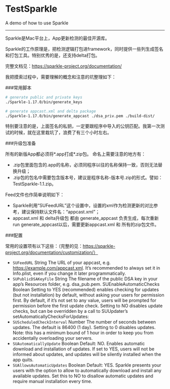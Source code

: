 # TestSparkle
A demo of how to use Sparkle

---

Sparkle是Mac平台上，App更新检测的最佳开源库。

Sparkle的工作原理是，把检测逻辑打包进framework，同时提供一些列生成签名和打包工具。特别优秀的是，还支持delta打包。

完整文档见：https://sparkle-project.org/documentation/

我把摸索过程中，需要理解的概念和注意的坑整理如下：

###常用脚本

```bash
# generate public and private keys
./Sparkle-1.17.0/bin/generate_keys

# generate appcast.xml and delta package
./Sparkle-1.17.0/bin/generate_appcast ./dsa_priv.pem ./build-dist/
```

特别要注意的是，上面签名的私钥，一定要跟程序中导入的公钥匹配。我第一次测试的时候，就在这里栽坑了，浪费了有三个小时左右。

###升级包准备

所有的新版App都必须将*.app打成*.zip包。 命名上需要注意的地方有：

* .zip包里面包含的.app的名称，必须同程序以往的名称保持一致，否则无法替换升级；
* .zip包的包名中需要包含版本号，建议是程序名称-版本号.zip的形式。譬如：TestSparkle-1.1.zip。

Feed文件也作简单说明如下：

* Sparkle利用“SUFeedURL”这个设置中，设置的xml作为检测更新的对比参考，建议保持默认文件名：“appcast.xml”；
* appcast.xml 和 delta升级包 都由 generate_appcast 负责生成，每次重新run generate_appcast以后，需要更新appcast.xml 和 所有的zip包文件。


###配置

常用的设置项有以下这些：（完整的见：https://sparkle-project.org/documentation/customization/）

* `SUFeedURL`
String 
The URL of your appcast, e.g. https://example.com/appcast.xml. It’s recommended to always set it in Info.plist, even if you change it later programmatically. 
* `SUPublicDSAKeyFile`
String 
The filename of the public DSA key in your app’s Resources folder, e.g. dsa_pub.pem. 
SUEnableAutomaticChecks
Boolean 
Setting to YES (recommended) enables checking for updates (but not installation) by default, without asking your users for permission first. 
By default, if it’s not set to any value, users will be prompted for permission before the first update check. 
Setting to NO disables update checks, but can be overridden by a call to SUUpdater’s setAutomaticallyChecksForUpdates:
* `SUScheduledCheckInterval`
Number 
The number of seconds between updates. The default is 86400 (1 day). Setting to 0 disables updates. 
Note: this has a minimum bound of 1 hour in order to keep you from accidentally overloading your servers. 
* `SUAutomaticallyUpdate`
Boolean 
Default: NO. Enables automatic download and installation of updates. If set to YES, users will not be informed about updates, and updates will be silently installed when the app quits. 
* `SUAllowsAutomaticUpdates`
Boolean 
Default: YES. Sparkle presents your users with the option to allow to automatically download and install any available updates. Set this to NO to disallow automatic updates and require manual installation every time. 